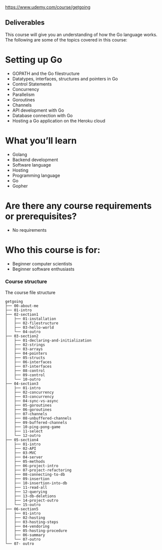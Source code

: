 https://www.udemy.com/course/getgoing

## Deliverables

This course will give you an understanding of how the Go language works. The following are some of the topics covered in this course:

# Setting up Go
* GOPATH and the Go filestructure
* Datatypes, interfaces, structures and pointers in Go
* Control Statements
* Concurrency
* Parallelism
* Goroutines
* Channels
* API development with Go
* Database connection with Go
* Hosting a Go application on the Heroku cloud

# What you’ll learn
* Golang
* Backend development
* Software language
* Hosting
* Programming language
* Go
* Gopher

# Are there any course requirements or prerequisites?
* No requirements

# Who this course is for:
* Beginner computer scientists
* Beginner software enthusiasts

### Course structure
The course file structure

```
getgoing
├── 00-about-me
├── 01-intro
├── 02-section1
│   ├── 01-installation
│   ├── 02-filestructure
│   ├── 03-hello-world
│   └── 04-outro
├── 03-section2
│   ├── 01-declaring-and-initialization
│   ├── 02-strings
│   ├── 03-arrays
│   ├── 04-pointers
│   ├── 05-structs
│   ├── 06-interfaces
│   ├── 07-interfaces
│   ├── 08-control
│   ├── 09-control
│   └── 10-outro
├── 04-section3
│   ├── 01-intro
│   ├── 02-concurrency
│   ├── 03-concurrency
│   ├── 04-sync-vs-async
│   ├── 05-goroutines
│   ├── 06-goroutines
│   ├── 07-channels
│   ├── 08-unbuffered-channels
│   ├── 09-buffered-channels
│   ├── 10-ping-pong-game
│   ├── 11-select
│   └── 12-outro
├── 05-section4
│   ├── 01-intro
│   ├── 02-API
│   ├── 03-MVC
│   ├── 04-server
│   ├── 05-methods
│   ├── 06-project-intro
│   ├── 07-project-refactoring
│   ├── 08-connecting-to-db
│   ├── 09-insertion
│   ├── 10-insertion-into-db
│   ├── 11-read-all
│   ├── 12-querying
│   ├── 13-db-deletions
│   ├── 14-project-outro
│   └── 15-outro
├── 06-section5
│   ├── 01-intro
│   ├── 02-hosting
│   ├── 03-hosting-steps
│   ├── 04-vendoring
│   ├── 05-hosting-procedure
│   ├── 06-summary
│   └── 07-outro
└── 07- outro
```